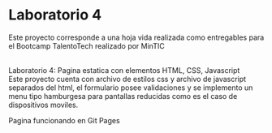 <h1>Laboratorio 4 </h1>
Este proyecto corresponde a una hoja vida realizada como entregables para el Bootcamp TalentoTech realizado por MinTIC<br><br>

Laboratorio 4: Pagina estatica con elementos HTML, CSS, Javascript<br>
Este proyecto cuenta con archivo de estilos css y archivo de javascript separados del html, el formulario posee validaciones y se implemento un menu tipo hamburgesa para pantallas
reducidas como es el caso de dispositivos moviles.

Pagina funcionando en Git Pages
